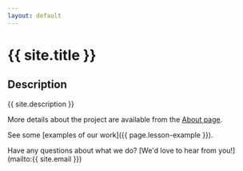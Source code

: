 ```yaml
---
layout: default
---
```


<meta name="viewport" content="width=device-width, initial-scale=1.0">


# {{ site.title }}

## Description

{{ site.description }}

More details about the project are available from the [About page](about).

See some [examples of our work]({{ page.lesson-example }}).

Have any questions about what we do? [We'd love to hear from you!](mailto:{{ site.email }})

